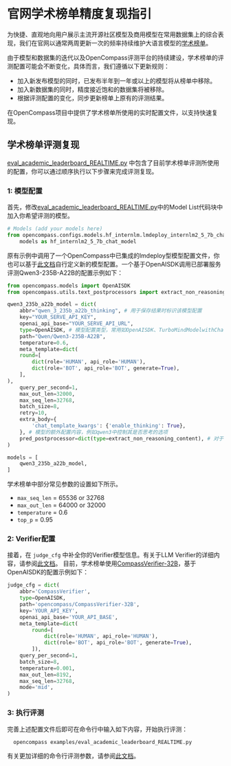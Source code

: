# 官网学术榜单精度复现指引

为快捷、直观地向用户展示主流开源社区模型及商用模型在常用数据集上的综合表现，我们在官网以通常两周更新一次的频率持续维护大语言模型的[学术榜单](https://rank.opencompass.org.cn/leaderboard-llm-academic/?m=REALTIME)。

由于模型和数据集的迭代以及OpenCompass评测平台的持续建设，学术榜单的评测配置可能会不断变化，具体而言，我们遵循以下更新规则：

- 加入新发布模型的同时，已发布半年到一年或以上的模型将从榜单中移除。
- 加入新数据集的同时，精度接近饱和的数据集将被移除。
- 根据评测配置的变化，同步更新榜单上原有的评测结果。

在OpenCompass项目中提供了学术榜单所使用的实时配置文件，以支持快速复现。

## 学术榜单评测复现

[eval_academic_leaderboard_REALTIME.py](https://github.com/open-compass/opencompass/blob/main/examples/eval_academic_leaderboard_REALTIME.py) 中包含了目前学术榜单评测所使用的配置，你可以通过顺序执行以下步骤来完成评测复现。

### 1: 模型配置

首先，修改[eval_academic_leaderboard_REALTIME.py](https://github.com/open-compass/opencompass/blob/main/examples/eval_academic_leaderboard_REALTIME.py)中的Model List代码块中加入你希望评测的模型。

```python
# Models (add your models here)
from opencompass.configs.models.hf_internlm.lmdeploy_internlm2_5_7b_chat import \
    models as hf_internlm2_5_7b_chat_model
```

原有示例中调用了一个OpenCompass中已集成的lmdeploy型模型配置文件，你也可以基于[此文档](https://opencompass.readthedocs.io/zh-cn/latest/user_guides/models.html)自行定义新的模型配置。一个基于OpenAISDK调用已部署服务评测Qwen3-235B-A22B的配置示例如下：

```python
from opencompass.models import OpenAISDK
from opencompass.utils.text_postprocessors import extract_non_reasoning_content

qwen3_235b_a22b_model = dict(
    abbr="qwen_3_235b_a22b_thinking", # 用于保存结果时标识该模型配置
    key="YOUR_SERVE_API_KEY",
    openai_api_base="YOUR_SERVE_API_URL",
    type=OpenAISDK, # 模型配置类型，常用如OpenAISDK、TurboMindModelwithChatTemplate、HuggingFacewithChatTemplate
    path="Qwen/Qwen3-235B-A22B",
    temperature=0.6,
    meta_template=dict(
    round=[
        dict(role='HUMAN', api_role='HUMAN'),
        dict(role='BOT', api_role='BOT', generate=True),
    ],
),
    query_per_second=1,
    max_out_len=32000,
    max_seq_len=32768,
    batch_size=8,
    retry=10,
    extra_body={
        'chat_template_kwargs': {'enable_thinking': True},
    }, # 模型的额外配置内容，例如qwen3中控制其是否思考的选项
    pred_postprocessor=dict(type=extract_non_reasoning_content), # 对于输出带有think tag的推理模型，添加此pred_postprocessor可以提取其think后的输出
)

models = [
    qwen3_235b_a22b_model,
]
```

学术榜单中部分常见参数的设置如下所示。

- `max_seq_len` = 65536 or 32768
- `max_out_len` = 64000 or 32000
- `temperature` = 0.6
- `top_p` = 0.95

### 2: Verifier配置

接着，在 `judge_cfg` 中补全你的Verifier模型信息。有关于LLM Verifier的详细内容，请参阅[此文档](https://opencompass.readthedocs.io/zh-cn/latest/advanced_guides/llm_judge.html)。
目前，学术榜单使用[CompassVerifier-32B](https://huggingface.co/opencompass/CompassVerifier-32B)，基于OpenAISDK的配置示例如下：

```python
judge_cfg = dict(
    abbr='CompassVerifier',
    type=OpenAISDK,
    path='opencompass/CompassVerifier-32B',
    key='YOUR_API_KEY',
    openai_api_base='YOUR_API_BASE',
    meta_template=dict(
        round=[
            dict(role='HUMAN', api_role='HUMAN'),
            dict(role='BOT', api_role='BOT', generate=True),
        ]),
    query_per_second=1,
    batch_size=8,
    temperature=0.001,
    max_out_len=8192,
    max_seq_len=32768,
    mode='mid',
)
```

### 3: 执行评测

完善上述配置文件后即可在命令行中输入如下内容，开始执行评测：

```bash
  opencompass examples/eval_academic_leaderboard_REALTIME.py
```

有关更加详细的命令行评测参数，请参阅[此文档](https://opencompass.readthedocs.io/zh-cn/latest/user_guides/experimentation.html)。
